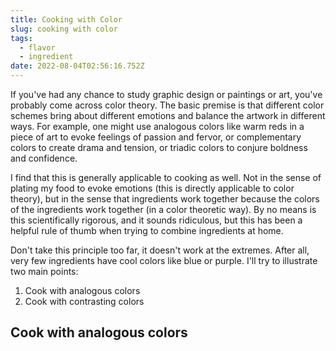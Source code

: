 ```yaml
---
title: Cooking with Color
slug: cooking with color
tags:
  - flavor
  - ingredient
date: 2022-08-04T02:56:16.752Z
---
```

If you've had any chance to study graphic design or paintings or art, you've probably come across color theory. The basic premise is that different color schemes bring about different emotions and balance the artwork in different ways. For example, one might use analogous colors like warm reds in a piece of art to evoke feelings of passion and fervor, or complementary colors to create drama and tension, or triadic colors to conjure boldness and confidence.

I find that this is generally applicable to cooking as well. Not in the sense of plating my food to evoke emotions (this is directly applicable to color theory), but in the sense that ingredients work together because the colors of the ingredients work together (in a color theoretic way). By no means is this scientifically rigorous, and it sounds ridiculous, but this has been a helpful rule of thumb when trying to combine ingredients at home.

Don't take this principle too far, it doesn't work at the extremes. After all, very few ingredients have cool colors like blue or purple. I'll try to illustrate two main points:
1. Cook with analogous colors
1. Cook with contrasting colors

## Cook with analogous colors


